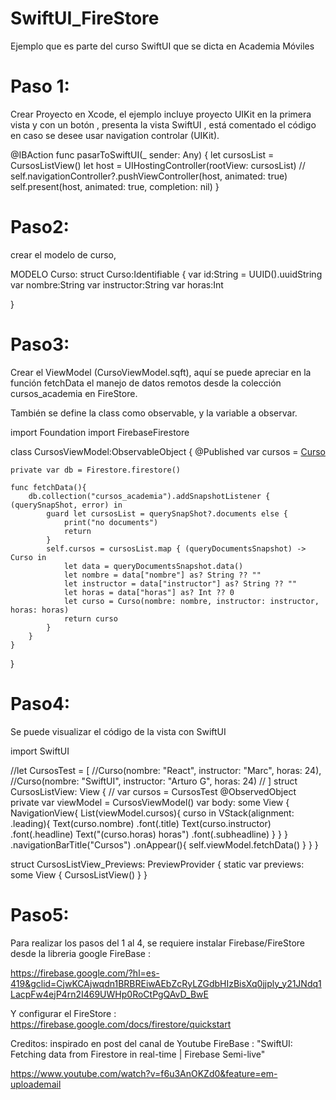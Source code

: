 # SwiftUI_FireStore
Ejemplo que es parte del curso SwiftUI que se dicta en Academia Móviles

# Paso 1:
Crear Proyecto en Xcode, el ejemplo incluye proyecto UIKit en la primera vista y con un botón , presenta la vista SwiftUI , está comentado el código en caso se desee usar navigation controlar (UIKit).

@IBAction func pasarToSwiftUI(_ sender: Any) {
        let cursosList = CursosListView()
        let host = UIHostingController(rootView: cursosList)
//        self.navigationController?.pushViewController(host, animated: true)
        self.present(host, animated: true, completion: nil)
    }

# Paso2:
crear el modelo de curso, 

MODELO Curso:
struct Curso:Identifiable {
    var id:String = UUID().uuidString
    var nombre:String
    var instructor:String
    var horas:Int
    
}

# Paso3:
Crear el ViewModel (CursoViewModel.sqft), aquí se puede apreciar en la función fetchData el manejo de datos remotos desde la colección cursos_academia en FireStore.

También se define la class como observable, y la variable a observar.

import Foundation
import FirebaseFirestore

class CursosViewModel:ObservableObject {
  @Published  var cursos = [Curso]()
    
    private var db = Firestore.firestore()
    
    func fetchData(){
        db.collection("cursos_academia").addSnapshotListener { (querySnapShot, error) in
            guard let cursosList = querySnapShot?.documents else {
                print("no documents")
                return
            }
            self.cursos = cursosList.map { (queryDocumentsSnapshot) -> Curso in
                let data = queryDocumentsSnapshot.data()
                let nombre = data["nombre"] as? String ?? ""
                let instructor = data["instructor"] as? String ?? ""
                let horas = data["horas"] as? Int ?? 0
                let curso = Curso(nombre: nombre, instructor: instructor, horas: horas)
                return curso
            }
        }
    }
}





# Paso4: 
Se puede visualizar el código de la vista con SwiftUI 

import SwiftUI

//let CursosTest = [
//Curso(nombre: "React", instructor: "Marc", horas: 24),
//Curso(nombre: "SwiftUI", instructor: "Arturo G", horas: 24)
//             ]
struct CursosListView: View {
//    var cursos = CursosTest
 @ObservedObject private  var viewModel = CursosViewModel()
    var body: some View {
        NavigationView{
            List(viewModel.cursos){ curso in
                VStack(alignment: .leading){
                    Text(curso.nombre)
                        .font(.title)
                    Text(curso.instructor)
                        .font(.headline)
                    Text("\(curso.horas) horas")
                        .font(.subheadline)
                }
            }
        }
        .navigationBarTitle("Cursos")
        .onAppear(){
            self.viewModel.fetchData()
        }
    }
}

struct CursosListView_Previews: PreviewProvider {
    static var previews: some View {
        CursosListView()
    }
}



# Paso5: 
Para realizar los pasos del 1 al 4, se requiere instalar Firebase/FireStore desde la libreria google  FireBase :

https://firebase.google.com/?hl=es-419&gclid=CjwKCAjwqdn1BRBREiwAEbZcRyLZGdbHIzBisXq0jjply_y21JNdq1LacpFw4ejP4rn2I469UWHp0RoCtPgQAvD_BwE

Y configurar el FireStore :
https://firebase.google.com/docs/firestore/quickstart

Creditos: inspirado en post del canal de Youtube FireBase : "SwiftUI: Fetching data from Firestore in real-time | Firebase Semi-live"

https://www.youtube.com/watch?v=f6u3AnOKZd0&feature=em-uploademail

